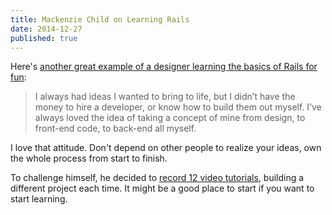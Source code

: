 ```yaml
---
title: Mackenzie Child on Learning Rails
date: 2014-12-27
published: true
---
```


Here's [another great example of a designer learning the basics of Rails for fun][post]:

> I always had ideas I wanted to bring to life, but I didn’t have the money to hire a developer, or know how to build them out myself. I’ve always loved the idea of taking a concept of mine from design, to front-end code, to back-end all myself.

I love that attitude. Don't depend on other people to realize your ideas, own the whole process from start to finish.

To challenge himself, he decided to [record 12 video tutorials][post], building a different project each time. It might be a good place to start if you want to start learning.

[post]: https://medium.com/@mackenziechild/how-i-finally-learned-rails-95e9b832675b
